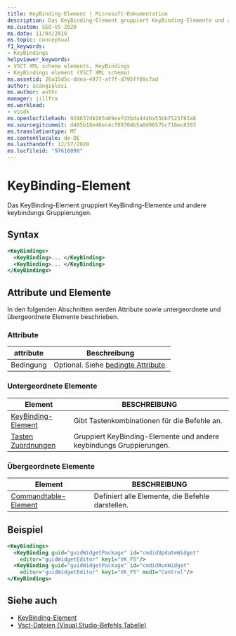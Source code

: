 ```yaml
---
title: KeyBinding-Element | Microsoft-Dokumentation
description: Das KeyBinding-Element gruppiert KeyBinding-Elemente und andere keybindungs Gruppierungen. Dieser Artikel enthält ein Beispiel.
ms.custom: SEO-VS-2020
ms.date: 11/04/2016
ms.topic: conceptual
f1_keywords:
- KeyBindings
helpviewer_keywords:
- VSCT XML schema elements, KeyBindings
- KeyBindings element (VSCT XML schema)
ms.assetid: 26a15d5c-ddea-4977-af7f-d795ff09c7ad
author: acangialosi
ms.author: anthc
manager: jillfra
ms.workload:
- vssdk
ms.openlocfilehash: 928637d8103a69eafd3bda4446a55bb7523f83a8
ms.sourcegitcommit: d485b18e46ec4cf08704b5a8d0657bc716ec8393
ms.translationtype: MT
ms.contentlocale: de-DE
ms.lasthandoff: 12/17/2020
ms.locfileid: "97616090"
---
```

# <a name="keybindings-element"></a>KeyBinding-Element
Das KeyBinding-Element gruppiert KeyBinding-Elemente und andere keybindungs Gruppierungen.

## <a name="syntax"></a>Syntax

```xml
<KeyBindings>
  <KeyBinding>... </KeyBinding>
  <KeyBinding>... </KeyBinding>
</KeyBindings>
```

## <a name="attributes-and-elements"></a>Attribute und Elemente
 In den folgenden Abschnitten werden Attribute sowie untergeordnete und übergeordnete Elemente beschrieben.

### <a name="attributes"></a>Attribute

|attribute|Beschreibung|
|---------------|-----------------|
|Bedingung|Optional. Siehe [bedingte Attribute](../extensibility/vsct-xml-schema-conditional-attributes.md).|

### <a name="child-elements"></a>Untergeordnete Elemente

|Element|BESCHREIBUNG|
|-------------|-----------------|
|[KeyBinding-Element](../extensibility/keybinding-element.md)|Gibt Tastenkombinationen für die Befehle an.|
|[Tasten Zuordnungen](../extensibility/keybindings-element.md)|Gruppiert KeyBinding-Elemente und andere keybindungs Gruppierungen.|

### <a name="parent-elements"></a>Übergeordnete Elemente

|Element|BESCHREIBUNG|
|-------------|-----------------|
|[Commandtable-Element](../extensibility/commandtable-element.md)|Definiert alle Elemente, die Befehle darstellen.|

## <a name="example"></a>Beispiel

```xml
<KeyBindings>
  <KeyBinding guid="guidWidgetPackage" id="cmdidUpdateWidget"
    editor="guidWidgetEditor" key1="VK_F5"/>
  <KeyBinding guid="guidWidgetPackage" id="cmdidRunWidget"
    editor="guidWidgetEditor" key1="VK_F5" mod1="Control"/>
</KeyBindings>
```

## <a name="see-also"></a>Siehe auch
- [KeyBinding-Element](../extensibility/keybinding-element.md)
- [Vsct-Dateien (Visual Studio-Befehls Tabelle)](../extensibility/internals/visual-studio-command-table-dot-vsct-files.md)
